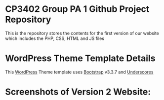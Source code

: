 # CP3402 Group PA 1 Github Project Repository
This is the repository stores the contents for the first version of our website which includes the PHP, CSS, HTML and JS files

# WordPress Theme Template Details

This [WordPress](http://www.wordpress.org) Theme template uses [Bootstrap](http://getbootstrap.com) v3.3.7 and [Underscores](https://underscores.me/)

# Screenshots of Version 2 Website:


